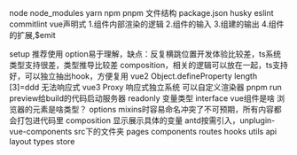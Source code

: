 node node_modules yarn npm pnpm
文件结构
package.json
husky eslint commitlint
vue声明式
1.组件内部渲染的逻辑
2.组件的输入
3.组建的输出
4.组件的扩展<slot/>,$emit

setup 推荐使用
option易于理解，缺点：反复横跳位置开发体验比较差，ts系统类型支持很差，类型推导比较差
composition，相关的逻辑可以放在一起，ts支持好，可以独立抽出hook，方便复用
vue2 Object.defineProperty length [3]=ddd 无法响应式
vue3 Proxy
响应式独立系统
可以自定义渲染器
pnpm run preview给build的代码启动服务器
readonly
变量类型 interface
vue组件是啥
浏览器的元素是啥类型？
options mixins时容易命名冲突了不可预期，所有内容都会打包进代码里
composition 显示展示具体的变量
antd按需引入，unplugin-vue-components
src下的文件夹
pages
components
routes
hooks
utils
api
layout
types
store
